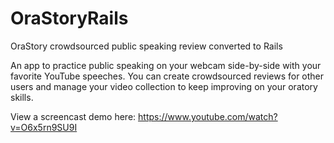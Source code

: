 # OraStoryRails
OraStory crowdsourced public speaking review converted to Rails

An app to practice public speaking on your webcam side-by-side with your favorite 
YouTube speeches.   You can create crowdsourced reviews for other users and manage 
your video collection to keep improving on your oratory skills.

View a screencast demo here: https://www.youtube.com/watch?v=O6x5rn9SU9I
